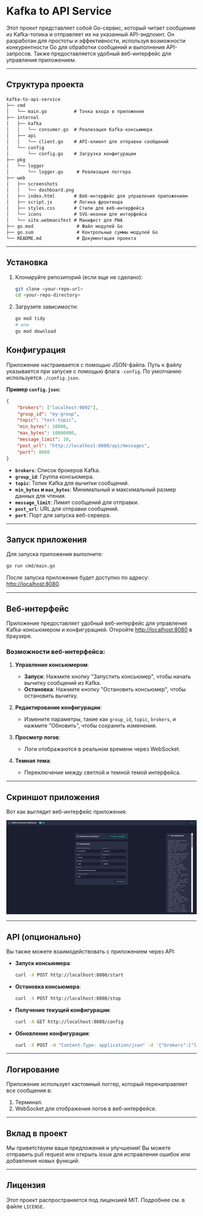 # Kafka to API Service

Этот проект представляет собой Go-сервис, который читает сообщения из Kafka-топика и отправляет их на указанный API-эндпоинт. Он разработан для простоты и эффективности, используя возможности конкурентности Go для обработки сообщений и выполнения API-запросов. Также предоставляется удобный веб-интерфейс для управления приложением.

---

## Структура проекта


```
kafka-to-api-service
├── cmd
│   └── main.go          # Точка входа в приложение
├── internal
│   ├── kafka
│   │   └── consumer.go  # Реализация Kafka-консьюмера
│   ├── api
│   │   └── client.go    # API-клиент для отправки сообщений
│   └── config
│       └── config.go    # Загрузка конфигурации
├── pkg
│   └── logger
│       └── logger.go     # Реализация логгера
├── web
│   ├── screenshots
│   │   └── dashboard.png
│   ├── index.html       # Веб-интерфейс для управления приложением
│   ├── script.js        # Логика фронтенда
│   ├── styles.css       # Стили для веб-интерфейса
│   └── icons            # SVG-иконки для интерфейса
│   └── site.webmanifest # Манифест для PWA
├── go.mod                # Файл модулей Go
├── go.sum                # Контрольные суммы модулей Go
└── README.md             # Документация проекта
```

---

## Установка

1.  Клонируйте репозиторий (если еще не сделано):
    ```bash
    git clone <your-repo-url>
    cd <your-repo-directory>
    ```
2.  Загрузите зависимости:
    ```bash
    go mod tidy
    # или
    go mod download
    ```

## Конфигурация

Приложение настраивается с помощью JSON-файла. Путь к файлу указывается при запуске с помощью флага `-config`. По умолчанию используется `./config.json`.

**Пример `config.json`:**

```json
{
    "brokers": ["localhost:9092"],
    "group_id": "my-group",
    "topic": "test-topic",
    "min_bytes": 10000,
    "max_bytes": 10000000,
    "message_limit": 10,
    "post_url": "http://localhost:8080/api/messages",
    "port": 8080
}
```

- **`brokers`**: Список брокеров Kafka.
- **`group_id`**: Группа консьюмера.
- **`topic`**: Топик Kafka для вычитки сообщений.
- **`min_bytes` и `max_bytes`**: Минимальный и максимальный размер данных для чтения.
- **`message_limit`**: Лимит сообщений для отправки.
- **`post_url`**: URL для отправки сообщений.
- **`port`**: Порт для запуска веб-сервера.

---

## Запуск приложения

Для запуска приложения выполните:

```bash
go run cmd/main.go
```

После запуска приложение будет доступно по адресу: [http://localhost:8080](http://localhost:8080).

---

## Веб-интерфейс

Приложение предоставляет удобный веб-интерфейс для управления Kafka-консьюмером и конфигурацией. Откройте [http://localhost:8080](http://localhost:8080) в браузере.

### Возможности веб-интерфейса:

1. **Управление консьюмером**:
   - **Запуск**: Нажмите кнопку "Запустить консьюмер", чтобы начать вычитку сообщений из Kafka.
   - **Остановка**: Нажмите кнопку "Остановить консьюмер", чтобы остановить вычитку.

2. **Редактирование конфигурации**:
   - Измените параметры, такие как `group_id`, `topic`, `brokers`, и нажмите "Обновить", чтобы сохранить изменения.

3. **Просмотр логов**:
   - Логи отображаются в реальном времени через WebSocket.

4. **Темная тема**:
   - Переключение между светлой и темной темой интерфейса.

---

## Скриншот приложения

Вот как выглядит веб-интерфейс приложения:

![Kafka Consumer Dashboard](web/screenshots/dashboard.PNG)

---

## API (опционально)

Вы также можете взаимодействовать с приложением через API:

- **Запуск консьюмера**:
  ```bash
  curl -X POST http://localhost:8080/start
  ```

- **Остановка консьюмера**:
  ```bash
  curl -X POST http://localhost:8080/stop
  ```

- **Получение текущей конфигурации**:
  ```bash
  curl -X GET http://localhost:8080/config
  ```

- **Обновление конфигурации**:
  ```bash
  curl -X POST -H "Content-Type: application/json" -d '{"brokers":["localhost:9092"],"group_id":"my-group","topic":"test-topic","min_bytes":10000,"max_bytes":10000000,"message_limit":10,"post_url":"http://localhost:8080/api/messages","port":8080}' http://localhost:8080/config/update
  ```

---

## Логирование

Приложение использует кастомный логгер, который перенаправляет все сообщения в:
1. Терминал.
2. WebSocket для отображения логов в веб-интерфейсе.

---

## Вклад в проект

Мы приветствуем ваши предложения и улучшения! Вы можете отправить pull request или открыть issue для исправления ошибок или добавления новых функций.

---

## Лицензия

Этот проект распространяется под лицензией MIT. Подробнее см. в файле `LICENSE`.

